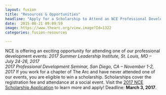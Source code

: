 ```yaml
---
layout: fusion
title: "Resources & Opportunities"
headline: "Apply for a Scholarship to Attend an NCE Professional Development Event"
date:  2015-08-21 09:09:59
image: https://www.thearc.org/view.image?Id=1322
categories: fusion-resources

---
```

NCE is offering an exciting opportunity for attending one of our professional development events:
<em>2017 Summer Leadership Institute, St. Louis, MO – July 24-26, 2017<br />
2017 Professional Development Seminar, San Diego, CA – November 1-2, 2017</em>
If you work for a chapter of The Arc and have never attended one of our events, you are eligible to win a scholarship.  Scholarships cover the registration fee and attendance at a social event. Visit the <a href="https://fs16.formsite.com/u024508129ncearc/form261/index.html?1484843450553">2017 NCE Scholarship Application</a> to learn more and apply! Deadline: <strong>March 3, 2017</strong>.
